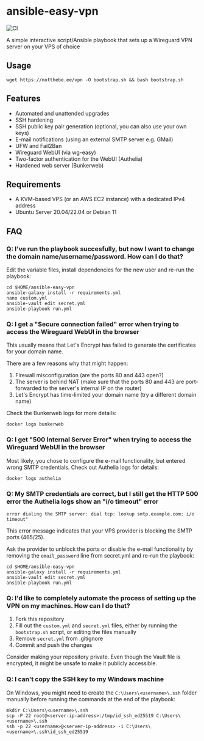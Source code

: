 # ansible-easy-vpn
![CI](https://github.com/notthebee/ansible-easy-vpn/actions/workflows/ci.yml/badge.svg)

A simple interactive script/Ansible playbook that sets up a Wireguard VPN server on your VPS of choice

## Usage

```
wget https://notthebe.ee/vpn -O bootstrap.sh && bash bootstrap.sh
```

## Features
* Automated and unattended upgrades
* SSH hardening
* SSH public key pair generation (optional, you can also use your own keys)
* E-mail notifications (using an external SMTP server e.g. GMail)
* UFW and Fail2Ban
* Wireguard WebUI (via wg-easy)
* Two-factor authentication for the WebUI (Authelia)
* Hardened web server (Bunkerweb)

## Requirements
* A KVM-based VPS (or an AWS EC2 instance) with a dedicated IPv4 address
* Ubuntu Server 20.04/22.04 or Debian 11

## FAQ
### Q: I've run the playbook succesfully, but now I want to change the domain name/username/password. How can I do that?

Edit the variable files, install dependencies for the new user and re-run the playbook:

```
cd $HOME/ansible-easy-vpn
ansible-galaxy install -r requirements.yml
nano custom.yml
ansible-vault edit secret.yml
ansible-playbook run.yml
```


### Q: I get a "Secure connection failed" error when trying to access the Wireguard WebUI in the browser

This usually means that Let's Encrypt has failed to generate the certificates for your domain name.

There are a few reasons why that might happen:

1. Firewall misconfiguration (are the ports 80 and 443 open?)
2. The server is behind NAT (make sure that the ports 80 and 443 are port-forwarded to the server's internal IP on the router)
3. Let's Encrypt has time-limited your domain name (try a different domain name)

Check the Bunkerweb logs for more details:
```
docker logs bunkerweb
```

### Q: I get "500 Internal Server Error" when trying to access the Wireguard WebUI in the browser

Most likely, you chose to configure the e-mail functionality, but entered wrong SMTP credentials. Check out Authelia logs for details:
```
docker logs authelia
```

### Q: My SMTP credentials are correct, but I still get the HTTP 500 error the Authelia logs show an "i/o timeout" error
```
error dialing the SMTP server: dial tcp: lookup smtp.example.com: i/o timeout"
```
This error message indicates that your VPS provider is blocking the SMTP ports (465/25).

Ask the provider to unblock the ports or disable the e-mail functionality by removing the `email_password` line from secret.yml and re-run the playbook:
```
cd $HOME/ansible-easy-vpn
ansible-galaxy install -r requirements.yml
ansible-vault edit secret.yml
ansible-playbook run.yml
```


### Q: I'd like to completely automate the process of setting up the VPN on my machines. How can I do that?
1. Fork this repository
2. Fill out the `custom.yml` and `secret.yml` files, either by running the `bootstrap.sh` script, or editing the files manually
3. Remove `secret.yml` from .gitignore
4. Commit and push the changes

Consider making your repository private. Even though the Vault file is encrypted, it might be unsafe to make it publicly accessible.

### Q: I can't copy the SSH key to my Windows machine

On Windows, you might need to create the `C:\Users\<username>\.ssh` folder manually before running the commands at the end of the playbook:
```
mkdir C:\Users\<username>\.ssh
scp -P 22 root@<server-ip-address>:/tmp/id_ssh_ed25519 C:\Users\<username>\.ssh
ssh -p 22 <username>@<server-ip-address> -i C:\Users\<username>\.ssh\id_ssh_ed25519
```
